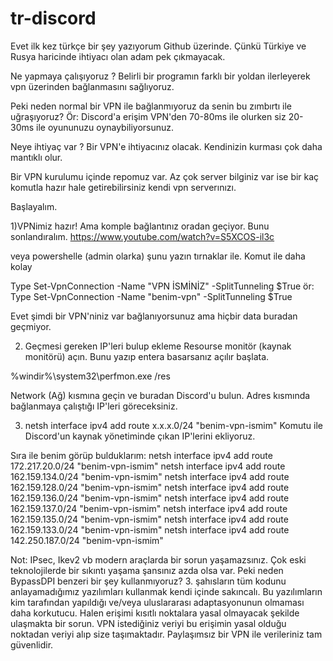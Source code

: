 # tr-discord

Evet ilk kez türkçe bir şey yazıyorum Github üzerinde. Çünkü Türkiye ve Rusya haricinde ihtiyacı olan adam pek çıkmayacak.

Ne yapmaya çalışıyoruz ?
Belirli bir programın farklı bir yoldan ilerleyerek vpn üzerinden bağlanmasını sağlıyoruz.

Peki neden normal bir VPN ile bağlanmıyoruz da senin bu zımbırtı ile uğraşıyoruz?
Ör: Discord'a erişim VPN'den 70-80ms ile olurken siz 20-30ms ile oyununuzu oynaybiliyorsunuz.

Neye ihtiyaç var ?
Bir VPN'e ihtiyacınız olacak. Kendinizin kurması çok daha mantıklı olur. 

Bir VPN kurulumu içinde repomuz var. Az çok server bilginiz var ise bir kaç komutla hazır hale getirebilirsiniz kendi vpn serverınızı.

Başlayalım. 

1)VPNimiz hazır! Ama komple bağlantınız oradan geçiyor. Bunu sonlandıralım.
https://www.youtube.com/watch?v=S5XCOS-il3c

veya powershelle (admin olarka) şunu yazın tırnaklar ile. Komut ile daha kolay

Type Set-VpnConnection -Name "VPN İSMİNİZ" -SplitTunneling $True
ör: Type Set-VpnConnection -Name "benim-vpn" -SplitTunneling $True

Evet şimdi bir VPN'niniz var bağlanıyorsunuz ama hiçbir data buradan geçmiyor. 

2) Geçmesi gereken IP'leri bulup ekleme
Resourse monitör (kaynak monitörü) açın. Bunu yazıp entera basarsanız açılır başlata.

%windir%\system32\perfmon.exe /res

Network (Ağ) kısmına geçin ve buradan Discord'u bulun. 
Adres kısmında bağlanmaya çalıştığı IP'leri göreceksiniz.


  
3) netsh interface ipv4 add route x.x.x.0/24 "benim-vpn-ismim"
Komutu ile Discord'un kaynak yönetiminde çıkan IP'lerini ekliyoruz.
   
Sıra ile benim görüp bulduklarım:
netsh interface ipv4 add route 172.217.20.0/24 "benim-vpn-ismim"
netsh interface ipv4 add route 162.159.134.0/24 "benim-vpn-ismim"
netsh interface ipv4 add route 162.159.128.0/24 "benim-vpn-ismim"
netsh interface ipv4 add route 162.159.136.0/24 "benim-vpn-ismim"
netsh interface ipv4 add route 162.159.137.0/24 "benim-vpn-ismim"
netsh interface ipv4 add route 162.159.135.0/24 "benim-vpn-ismim"
netsh interface ipv4 add route 162.159.133.0/24 "benim-vpn-ismim"
netsh interface ipv4 add route 142.250.187.0/24 "benim-vpn-ismim"

Not: IPsec, Ikev2 vb modern araçlarda bir sorun yaşamazsınız. Çok eski teknolojilerde bir sıkıntı yaşama şansınız azda olsa var.
Peki neden BypassDPI benzeri bir şey kullanmıyoruz? 
3. şahısların tüm kodunu anlayamadığımız yazılımları kullanmak kendi içinde sakıncalı.
Bu yazılımların kim tarafından yapıldığı ve/veya uluslararası adaptasyonunun olmaması daha korkutucu.
Halen erişimi kısıtlı noktalara yasal olmayacak şekilde ulaşmakta bir sorun. 
VPN istediğiniz veriyi bu erişimin yasal olduğu noktadan veriyi alıp size taşımaktadır. Paylaşımsız bir VPN ile verileriniz tam güvenlidir.



